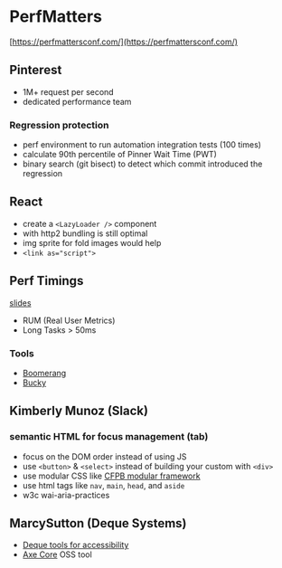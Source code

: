 # PerfMatters

[https://perfmattersconf.com/](https://perfmattersconf.com/)

## Pinterest

- 1M+ request per second
- dedicated performance team

### Regression protection

* perf environment to run automation integration tests (100 times)
* calculate 90th percentile of Pinner Wait Time (PWT)
* binary search (git bisect) to detect which commit introduced the regression

## React

- create a `<LazyLoader />` component 
- with http2 bundling is still optimal
- img sprite for fold images would help
- `<link as="script">`

## Perf Timings

[slides](http://jlwagner.net/talks/perf-timings/)

* RUM (Real User Metrics)
* Long Tasks > 50ms

### Tools

* [Boomerang](https://github.com/SOASTA/boomerang)
* [Bucky](http://github.hubspot.com/BuckyClient/)

## Kimberly Munoz (Slack)

### semantic HTML for focus management (tab)

* focus on the DOM order instead of using JS
* use `<button>` & `<select>` instead of building your custom with `<div>`
* use modular CSS like [CFPB modular framework](https://cfpb.github.io/capital-framework/)
* use html tags like `nav`, `main`, `head`, and `aside`
* w3c wai-aria-practices

## MarcySutton (Deque Systems)

* [Deque tools for accessibility](https://www.deque.com/)
* [Axe Core](https://www.axe-core.org/) OSS tool